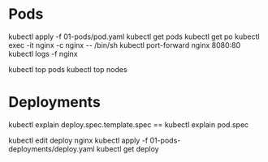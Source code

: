 # Pods

kubectl apply -f 01-pods/pod.yaml 
kubectl get pods
kubectl get po
kubectl exec -it nginx -c nginx -- /bin/sh
kubectl port-forward nginx 8080:80
kubectl logs -f nginx

kubectl top pods
kubectl top nodes

# Deployments

kubectl explain deploy.spec.template.spec == kubectl explain pod.spec

kubectl edit deploy nginx
kubectl apply -f 01-pods-deployments/deploy.yaml
kubectl get deploy

